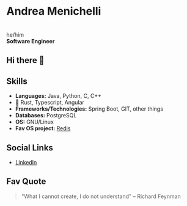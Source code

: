 
# Andrea Menichelli
<br>he/him<br>
**Software Engineer**
## Hi there 👋
## Skills
- **Languages:** Java, Python, C, C++
- 🌱 Rust, Typescript, Angular
- **Frameworks/Technologies:** Spring Boot, GIT, other things
- **Databases:** PostgreSQL
- **OS:** GNU/Linux
- **Fav OS project:** [Redis](https://redis.io/)
## Social Links
- [LinkedIn](https://www.linkedin.com/in/andrea-menichelli/)

## Fav Quote
> "What I cannot create, I do not understand" – Richard Feynman
<!--
**desertornado/desertornado** is a ✨ _special_ ✨ repository because its `README.md` (this file) appears on your GitHub profile.

Here are some ideas to get you started:

- 🔭 I’m currently working on ...
 I’m currently learning ...
- 👯 I’m looking to collaborate on ...
- 🤔 I’m looking for help with ...
- 💬 Ask me about ...
- 📫 How to reach me: ...
- 😄 Pronouns: ...
- ⚡ Fun fact: ...
-->
